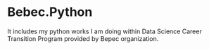 # Bebec.Python
It includes my python works I am doing within Data Science Career Transition Program provided by Bepec organization.
